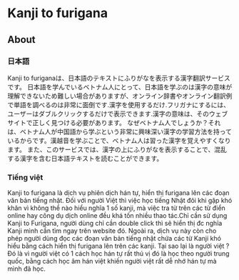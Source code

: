 <h1>Kanji to furigana</h1>
<h2>About</h2>
<h3>日本語</h3>

Kanji to furiganaは、日本語のテキストにふりがなを表示する漢字翻訳サービスです。 
日本語を学んでいるベトナム人にとって、日本語を学ぶのは漢字の意味が理解できないため難しい場合がありますが、オンライン辞書やオンライン翻訳例で単語を調べるのは非常に面倒です.漢字を使用するだけ.フリガナにするには、ユーザーはダブルクリックするだけで表示できます.漢字の意味は、そのウェブサイトで正しく見つける必要があります。
なぜベトナム人でしょうか？それは、ベトナム人が中国語から学ぶという非常に興味深い漢字の学習方法を持っているからです。漢越音を学ぶことで、ベトナム人は習った漢字を覚えやすくなります。
また、このサービスでは、漢字の上にふりがなを表示することで、混乱する漢字を含む日本語テキストを読むことができます。

<h3>Tiếng việt</h3>

Kanji to furigana là dịch vụ phiên dịch hán tự, hiển thị furigana lên các đoạn văn bản tiếng nhật. Đối với người Việt thì việc học tiếng Nhật đôi khi gặp khó khăn vì không thể nào hiểu nghĩa 1 số kanji, mà việc tra từ trên các từ điển online hay công dụ dịch online đều khá tốn nhiều thao tác.Chỉ cần sử dụng Kanji to Furigana, người dùng chỉ cần double click thì sẽ hiển thị đc nghĩa Kanji mình cần tìm ngay trên website đó. Ngoài ra, dịch vụ này còn cho phép người dùng đọc các đoạn văn bản tiếng nhật chứa các từ Kanji khó hiểu bằng cách hiển thị furigana lên trên các kanji. 
Tại sao lại là người việt ? Đó là vì người việt có 1 cách học hán tự rất thú vị đó là học theo người trung quốc, bằng cách học âm hán việt khiến người việt rất dễ nhớ hán tự mà mình đã học.